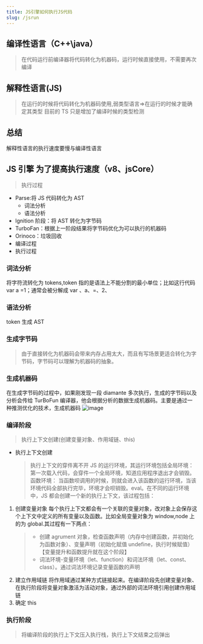 ```yaml
---
title: JS引擎如何执行JS代码
slug: /jsrun
---
```


## 编译性语言（C++\java）

> 在代码运行前编译器将代码转化为机器码，运行时候直接使用，不需要再次编译

## 解释性语言(JS)

> 在运行的时候将代码转化为机器码使用,弱类型语言=>在运行的时候才能确定其类型
> 目前的 TS 只是增加了编译时候的类型检测

## 总结

解释性语言的执行速度要慢与编译性语言

## JS 引擎 为了提高执行速度（v8、jsCore）

> 执行过程

- Parse:将 JS 代码转化为 AST
  - 词法分析
  - 语法分析
- lgnition 阶段：将 AST 转化为字节码
- TurboFan：根据上一阶段结果将字节码优化为可以执行的机器码
- Orinoco：垃圾回收
- 编译过程
- 执行过程

### 词法分析

将字符流转化为 tokens,token 指的是语法上不能分割的最小单位；比如这行代码 var a =1；通常会被分解成 var 、a、=、2、

### 语法分析

token 生成 AST

### 生成字节码

> 由于直接转化为机器码会带来内存占用太大，而且有写场景更适合转化为字节码，字节码可以理解为机器码的抽象。

### 生成机器码

在生成字节码的过程中，如果刚发现一段 diamante 多次执行，生成的字节码以及分析会传给 TurBoFun 编译器，他会根据分析的数据生成机器码。主要是通过一种推测优化的技术，生成机器码
![image](https://user-images.githubusercontent.com/84896877/177566681-5df91408-bbd9-4a3a-94ce-5584e498d857.png)

### 编译阶段

> 执行上下文创建(创建变量对象、作用域链、this)

- 执行上下文创建
  > 执行上下文的穿件离不开 JS 的运行环境，其运行环境包括全局环境：第一次载入代码，会穿件一个全局环境，知道应用程序退出才会销毁。 函数环境： 当函数呗调用的时候，则就会进入该函数的运行环境，当该环境代码全部执行完毕，环境才会呗销毁。eval。在不同的运行环境中，JS 都会创建一个新的执行上下文，该过程包括：

1. 创建变量对象
   每个执行上下文都会有一个关联的变量对象，改对象上会保存这个上下文中定义的所有变量以及函数。比如全局变量对象为 window,node 上的为 global.其过程有一下两点：
   > - 创建 agrument 对象，检查函数声明（内存中创建函数，并初始化为函数对象）、变量声明（初始化赋值 undefine，执行时候赋值）【变量提升和函数提升就在这个阶段】
   > - 词法环境-变量环境（let、function）和词法环境（let、const、class）。通过词法环境记录变量函数的声明
2. 建立作用域链
   将作用域通过某种方式链接起来。在编译阶段先创建变量对象、在执行阶段将变量对象激活为活动对象，通过外部的词法环境引用创建作用域链
3. 确定 this

### 执行阶段

> 将编译阶段的执行上下文压入执行栈，执行上下文结束之后弹出
